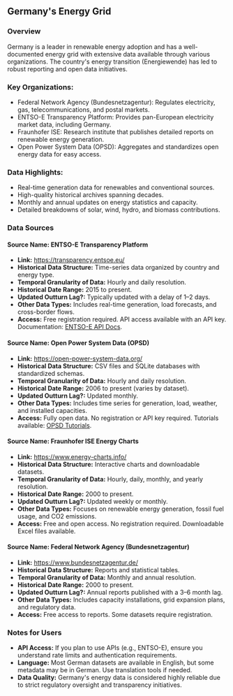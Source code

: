<h2><strong>Germany's Energy Grid</strong></h2>

<h3><strong>Overview</strong></h3>
<p>Germany is a leader in renewable energy adoption and has a well-documented energy grid with extensive data available through various organizations. The country's energy transition (Energiewende) has led to robust reporting and open data initiatives.</p>

<h3><strong>Key Organizations:</strong></h3>
<ul>
  <li>Federal Network Agency (Bundesnetzagentur): Regulates electricity, gas, telecommunications, and postal markets.</li>
  <li>ENTSO-E Transparency Platform: Provides pan-European electricity market data, including Germany.</li>
  <li>Fraunhofer ISE: Research institute that publishes detailed reports on renewable energy generation.</li>
  <li>Open Power System Data (OPSD): Aggregates and standardizes open energy data for easy access.</li>
</ul>

<h3><strong>Data Highlights:</strong></h3>
<ul>
  <li>Real-time generation data for renewables and conventional sources.</li>
  <li>High-quality historical archives spanning decades.</li>
  <li>Monthly and annual updates on energy statistics and capacity.</li>
  <li>Detailed breakdowns of solar, wind, hydro, and biomass contributions.</li>
</ul>

<h3><strong>Data Sources</strong></h3>

<h4><strong>Source Name: ENTSO-E Transparency Platform</strong></h4>
<ul>
  <li><strong>Link:</strong> <a href="https://transparency.entsoe.eu/">https://transparency.entsoe.eu/</a></li>
  <li><strong>Historical Data Structure:</strong> Time-series data organized by country and energy type.</li>
  <li><strong>Temporal Granularity of Data:</strong> Hourly and daily resolution.</li>
  <li><strong>Historical Date Range:</strong> 2015 to present.</li>
  <li><strong>Updated Outturn Lag?:</strong> Typically updated with a delay of 1–2 days.</li>
  <li><strong>Other Data Types:</strong> Includes real-time generation, load forecasts, and cross-border flows.</li>
  <li><strong>Access:</strong> Free registration required. API access available with an API key. Documentation: <a href="https://transparency.entsoe.eu/content/static_content/Static%20content/web%20api/Guide.html">ENTSO-E API Docs</a>.</li>
</ul>

<h4><strong>Source Name: Open Power System Data (OPSD)</strong></h4>
<ul>
  <li><strong>Link:</strong> <a href="https://open-power-system-data.org/">https://open-power-system-data.org/</a></li>
  <li><strong>Historical Data Structure:</strong> CSV files and SQLite databases with standardized schemas.</li>
  <li><strong>Temporal Granularity of Data:</strong> Hourly and daily resolution.</li>
  <li><strong>Historical Date Range:</strong> 2006 to present (varies by dataset).</li>
  <li><strong>Updated Outturn Lag?:</strong> Updated monthly.</li>
  <li><strong>Other Data Types:</strong> Includes time series for generation, load, weather, and installed capacities.</li>
  <li><strong>Access:</strong> Fully open data. No registration or API key required. Tutorials available: <a href="https://github.com/Open-Power-System-Data/datapackage_tutorial">OPSD Tutorials</a>.</li>
</ul>

<h4><strong>Source Name: Fraunhofer ISE Energy Charts</strong></h4>
<ul>
  <li><strong>Link:</strong> <a href="https://www.energy-charts.info/">https://www.energy-charts.info/</a></li>
  <li><strong>Historical Data Structure:</strong> Interactive charts and downloadable datasets.</li>
  <li><strong>Temporal Granularity of Data:</strong> Hourly, daily, monthly, and yearly resolution.</li>
  <li><strong>Historical Date Range:</strong> 2000 to present.</li>
  <li><strong>Updated Outturn Lag?:</strong> Updated weekly or monthly.</li>
  <li><strong>Other Data Types:</strong> Focuses on renewable energy generation, fossil fuel usage, and CO2 emissions.</li>
  <li><strong>Access:</strong> Free and open access. No registration required. Downloadable Excel files available.</li>
</ul>

<h4><strong>Source Name: Federal Network Agency (Bundesnetzagentur)</strong></h4>
<ul>
  <li><strong>Link:</strong> <a href="https://www.bundesnetzagentur.de/">https://www.bundesnetzagentur.de/</a></li>
  <li><strong>Historical Data Structure:</strong> Reports and statistical tables.</li>
  <li><strong>Temporal Granularity of Data:</strong> Monthly and annual resolution.</li>
  <li><strong>Historical Date Range:</strong> 2000 to present.</li>
  <li><strong>Updated Outturn Lag?:</strong> Annual reports published with a 3–6 month lag.</li>
  <li><strong>Other Data Types:</strong> Includes capacity installations, grid expansion plans, and regulatory data.</li>
  <li><strong>Access:</strong> Free access to reports. Some datasets require registration.</li>
</ul>

<h3><strong>Notes for Users</strong></h3>
<ul>
  <li><strong>API Access:</strong> If you plan to use APIs (e.g., ENTSO-E), ensure you understand rate limits and authentication requirements.</li>
  <li><strong>Language:</strong> Most German datasets are available in English, but some metadata may be in German. Use translation tools if needed.</li>
  <li><strong>Data Quality:</strong> Germany's energy data is considered highly reliable due to strict regulatory oversight and transparency initiatives.</li>
</ul>
